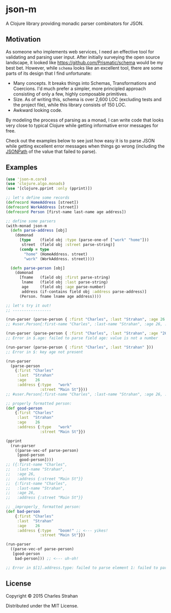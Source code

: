 # json-m

A Clojure library providing monadic parser combinators for JSON.

## Motivation

As someone who implements web services, I need an effective tool for
validating and parsing user input. After initially surveying the open
source landscape, it looked like https://github.com/Prismatic/schema
would be my best bet. However, while `schema` looks like an excellent
tool, there are some parts of its design that I find unfortunate:

* Many concepts. It breaks things into Schemas, Transformations and
  Coercions. I'd much prefer a simpler, more principled approach
  consisting of only a few, highly composable primitives.
* Size. As of writing this, schema is over 2,600 LOC (excluding tests
  and the project file), while this library consists of 150 LOC.
* Awkward looking code.

By modeling the process of parsing as a monad, I can write code that looks
very close to typical Clojure while getting informative error messages
for free.

Check out the examples below to see just how easy it is to parse JSON
while getting excellent error messages when things go wrong (including
the [JSONPath](http://goessner.net/articles/JsonPath/) of the value that
failed to parse).

## Examples

```clojure
(use 'json-m.core)
(use 'clojure.algo.monads)
(use '[clojure.pprint :only (pprint)])

;; let's define some records
(defrecord HomeAddress [street])
(defrecord WorkAddress [street])
(defrecord Person [first-name last-name age address])

;; define some parsers
(with-monad json-m
  (defn parse-address [obj]
    (domonad
      [type    (field obj :type (parse-one-of ["work" "home"]))
       street  (field obj :street parse-string)]
      (condp = type
        "home" (HomeAddress. street)
        "work" (WorkAddress. street))))

  (defn parse-person [obj]
    (domonad
      [fname   (field obj :first parse-string)
       lname   (field obj :last parse-string)
       age     (field obj :age parse-number)
       address (if-contains field obj :address parse-address)]
      (Person. fname lname age address))))

;; let's try it out!
;; -----------------

(run-parser (parse-person { :first "Charles", :last "Strahan", :age 26 }))
;; #user.Person{:first-name "Charles", :last-name "Strahan", :age 26, :address nil}

(run-parser (parse-person { :first "Charles", :last "Strahan", :age "26" }))
;; Error in $.age: failed to parse field age: value is not a number

(run-parser (parse-person { :first "Charles", :last "Strahan" }))
;; Error in $: key age not present

(run-parser
  (parse-person
    {:first "Charles"
     :last  "Strahan"
     :age    26
     :address {:type   "work"
               :street "Main St"}}))
;; #user.Person{:first-name "Charles", :last-name "Strahan", :age 26, :address #user.WorkAddress{:street "Main St"}}

;; properly formatted person:
(def good-person
    {:first "Charles"
     :last  "Strahan"
     :age    26
     :address {:type   "work"
               :street "Main St"}})

(pprint
  (run-parser
    ((parse-vec-of parse-person)
     [good-person
      good-person])))
;; ({:first-name "Charles",
;;   :last-name "Strahan",
;;   :age 26,
;;   :address {:street "Main St"}}
;;  {:first-name "Charles",
;;   :last-name "Strahan",
;;   :age 26,
;;   :address {:street "Main St"}}

;; _improperly_ formatted person:
(def bad-person
    {:first "Charles"
     :last  "Strahan"
     :age    26
     :address {:type   "boom!" ;; <--- yikes!
               :street "Main St"}})

(run-parser
  ((parse-vec-of parse-person)
   [good-person
    bad-person])) ;; <--- uh-oh!

;; Error in $[1].address.type: failed to parse element 1: failed to parse field address: failed to parse field type: value is not one of ["work", "home"]

```

## License

Copyright © 2015 Charles Strahan

Distributed under the MIT License.

